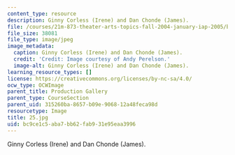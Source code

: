 ```yaml
---
content_type: resource
description: Ginny Corless (Irene) and Dan Chonde (James).
file: /courses/21m-873-theater-arts-topics-fall-2004-january-iap-2005/bc9ce1c5aba7bb62fab931e95eaa3996_25.jpg
file_size: 38081
file_type: image/jpeg
image_metadata:
  caption: Ginny Corless (Irene) and Dan Chonde (James).
  credit: 'Credit: Image courtesy of Andy Perelson.'
  image-alt: Ginny Corless (Irene) and Dan Chonde (James).
learning_resource_types: []
license: https://creativecommons.org/licenses/by-nc-sa/4.0/
ocw_type: OCWImage
parent_title: Production Gallery
parent_type: CourseSection
parent_uid: 315260ba-8657-b09e-9068-12a48feca98d
resourcetype: Image
title: 25.jpg
uid: bc9ce1c5-aba7-bb62-fab9-31e95eaa3996
---
```

Ginny Corless (Irene) and Dan Chonde (James).